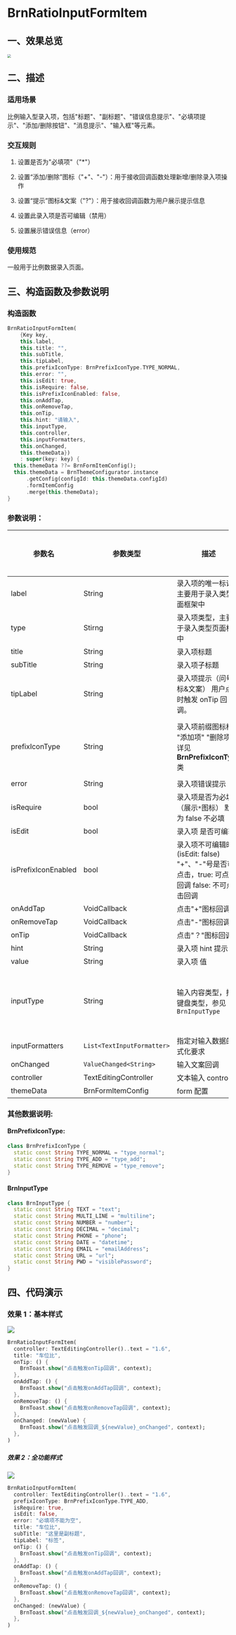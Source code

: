 # BrnRatioInputFormItem

## 一、效果总览

<img src="./img/BrnRatioInputFormItemIntro.png" style="zoom:50%;" />

## 二、描述

### 适用场景

比例输入型录入项，包括"标题"、"副标题"、"错误信息提示"、"必填项提示"、"添加/删除按钮"、"消息提示"、"输入框"等元素。

### 交互规则

1. 设置是否为"必填项"（"\*"）

2. 设置“添加/删除”图标（"+"、"-"）：用于接收回调函数处理新增/删除录入项操作

3. 设置“提示”图标&文案（"?"）：用于接收回调函数为用户展示提示信息

4. 设置此录入项是否可编辑（禁用）

5. 设置展示错误信息（error）

### 使用规范

一般用于比例数据录入页面。

## 三、构造函数及参数说明

### 构造函数

```dart
BrnRatioInputFormItem(
    {Key key,
    this.label,
    this.title: "",
    this.subTitle,
    this.tipLabel,
    this.prefixIconType: BrnPrefixIconType.TYPE_NORMAL,
    this.error: "",
    this.isEdit: true,
    this.isRequire: false,
    this.isPrefixIconEnabled: false,
    this.onAddTap,
    this.onRemoveTap,
    this.onTip,
    this.hint: "请输入",
    this.inputType,
    this.controller,
    this.inputFormatters,
    this.onChanged,
    this.themeData})
    : super(key: key) {
  this.themeData ??= BrnFormItemConfig();
  this.themeData = BrnThemeConfigurator.instance
      .getConfig(configId: this.themeData.configId)
      .formItemConfig
      .merge(this.themeData);
}
```

### 参数说明：

| **参数名**          | **参数类型**               | **描述**                                                                                   | **是否必填** | **默认值**                             | **备注**                                                                                                                                                                |
| ------------------- | -------------------------- | ------------------------------------------------------------------------------------------ | ------------ | -------------------------------------- | ----------------------------------------------------------------------------------------------------------------------------------------------------------------------- |
| label               | String                     | 录入项的唯一标识，主要用于录入类型页面框架中                                               | 否           | 无                                     |                                                                                                                                                                         |
| type                | Stirng                     | 录入项类型，主要用于录入类型页面框架中                                                     | 否           | BrnInputItemType.TEXT_INPUT_RATIO_TYPE | 外部可根据此字段判断表单项类型                                                                                                                                          |
| title               | String                     | 录入项标题                                                                                 | 否           | ''                                     |                                                                                                                                                                         |
| subTitle            | String                     | 录入项子标题                                                                               | 否           | 无                                     |                                                                                                                                                                         |
| tipLabel            | String                     | 录入项提示（问号图标&文案） 用户点击时触发 onTip 回调。                                    | 否           | 备注中类型 3                           | 1. 设置"空字符串"时展示问号图标 2. 设置"非空字符串"时展示问号图标&文案 3. 若不赋值或赋值为 null 时，不显示提示项                                                        |
| prefixIconType      | String                     | 录入项前缀图标样式 "添加项" "删除项" 详见 **BrnPrefixIconType** 类                         | 否           | BrnPrefixIconType.TYPE_NORMAL          | 1. 不展示图标：BrnPrefixIconType.TYPE_NORMAL 2. 展示加号图标：BrnPrefixIconType.TYPE_ADD 3. 展示减号图标：BrnPrefixIconType.TYPE_REMOVE                                 |
| error               | String                     | 录入项错误提示                                                                             | 否           | ''                                     |                                                                                                                                                                         |
| isRequire           | bool                       | 录入项是否为必填项（展示`*`图标） 默认为 false 不必填                                      | 否           | false                                  |                                                                                                                                                                         |
| isEdit              | bool                       | 录入项 是否可编辑                                                                          | 否           | true                                   | true：可编辑，false：禁用                                                                                                                                               |
| isPrefixIconEnabled | bool                       | 录入项不可编辑时(isEdit: false) "+"、"-"号是否可点击，true: 可点击回调 false: 不可点击回调 | 否           | false                                  |                                                                                                                                                                         |
| onAddTap            | VoidCallback               | 点击"+"图标回调                                                                            | 否           | 无                                     | 见**prefixIconType**字段                                                                                                                                                |
| onRemoveTap         | VoidCallback               | 点击"-"图标回调                                                                            | 否           | 无                                     | 见**prefixIconType**字段                                                                                                                                                |
| onTip               | VoidCallback               | 点击"？"图标回调                                                                           | 否           | 无                                     | 见**tipLabel**字段                                                                                                                                                      |
| hint                | String                     | 录入项 hint 提示                                                                           | 否           | "请输入"                               |                                                                                                                                                                         |
| value               | String                     | 录入项 值                                                                                  | 否           | 无                                     |                                                                                                                                                                         |
| inputType           | String                     | 输入内容类型，指定键盘类型，参见 `BrnInputType`                                            | 否           | 无                                     | 详见**BrnInputType**类，注意：无法通过指定键盘类型确保输入。比如不能通过指定数字键盘确保用户只输入数字。如果有要求用户只输入特定字符的需求请使用**inputFormatters**参数 |
| inputFormatters     | `List<TextInputFormatter>` | 指定对输入数据的格式化要求                                                                 | 否           | 无                                     |                                                                                                                                                                         |
| onChanged           | `ValueChanged<String>`     | 输入文案回调                                                                               | 否           | 无                                     |                                                                                                                                                                         |
| controller          | TextEditingController      | 文本输入 controller                                                                        | 否           | 无                                     |                                                                                                                                                                         |
| themeData           | BrnFormItemConfig          | form 配置                                                                                  | 否           | 无                                     |                                                                                                                                                                         |

### 其他数据说明:

#### BrnPrefixIconType:

```dart
class BrnPrefixIconType {
  static const String TYPE_NORMAL = "type_normal";
  static const String TYPE_ADD = "type_add";
  static const String TYPE_REMOVE = "type_remove";
}
```

#### BrnInputType

```dart
class BrnInputType {
  static const String TEXT = "text";
  static const String MULTI_LINE = "multiline";
  static const String NUMBER = "number";
  static const String DECIMAL = "decimal";
  static const String PHONE = "phone";
  static const String DATE = "datetime";
  static const String EMAIL = "emailAddress";
  static const String URL = "url";
  static const String PWD = "visiblePassword";
}
```

## 四、代码演示

### 效果 1：基本样式

![](./img/BrnRatioInputFormItemDemo1.png)

```dart
BrnRatioInputFormItem(
  controller: TextEditingController()..text = "1.6",
  title: "车位比",
  onTip: () {
    BrnToast.show("点击触发onTip回调", context);
  },
  onAddTap: () {
    BrnToast.show("点击触发onAddTap回调", context);
  },
  onRemoveTap: () {
    BrnToast.show("点击触发onRemoveTap回调", context);
  },
  onChanged: (newValue) {
    BrnToast.show("点击触发回调_${newValue}_onChanged", context);
  },
)
```

##### 效果 2：全功能样式

![](./img/BrnRatioInputFormItemDemo2.png)

```dart
BrnRatioInputFormItem(
  controller: TextEditingController()..text = "1.6",
  prefixIconType: BrnPrefixIconType.TYPE_ADD,
  isRequire: true,
  isEdit: false,
  error: "必填项不能为空",
  title: "车位比",
  subTitle: "这里是副标题",
  tipLabel: "标签",
  onTip: () {
    BrnToast.show("点击触发onTip回调", context);
  },
  onAddTap: () {
    BrnToast.show("点击触发onAddTap回调", context);
  },
  onRemoveTap: () {
    BrnToast.show("点击触发onRemoveTap回调", context);
  },
  onChanged: (newValue) {
    BrnToast.show("点击触发回调_${newValue}_onChanged", context);
  },
)
```
